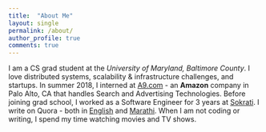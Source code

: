 ```yaml
---
title:  "About Me"
layout: single
permalink: /about/
author_profile: true
comments: true
---
```

I am a CS grad student at the _University of Maryland, Baltimore County_. I love distributed systems, scalability & infrastructure challenges, and startups. In summer 2018, I interned at <a href="A9.com">A9.com</a> - an **Amazon** company in Palo Alto, CA that handles Search and Advertising Technologies. Before joining grad school, I worked as a Software Engineer for 3 years at <a href="http://www.sokrati.com">Sokrati</a>. I write on Quora - both in <a href="https://www.quora.com/profile/%E0%A4%B6%E0%A5%8D%E0%A4%B0%E0%A5%87%E0%A4%AF%E0%A4%B8-%E0%A4%AA%E0%A4%A8%E0%A5%8D%E0%A4%B9%E0%A4%BE%E0%A4%B3%E0%A4%95%E0%A4%B0-Shreyas-Panhalkar">English</a> and <a href='https://mr.quora.com/profile/%E0%A4%B6%E0%A5%8D%E0%A4%B0%E0%A5%87%E0%A4%AF%E0%A4%B8-%E0%A4%AA%E0%A4%A8%E0%A5%8D%E0%A4%B9%E0%A4%BE%E0%A4%B3%E0%A4%95%E0%A4%B0-Shreyas-Panhalkar'>Marathi</a>. When I am not coding or writing, I spend my time watching movies and TV shows.